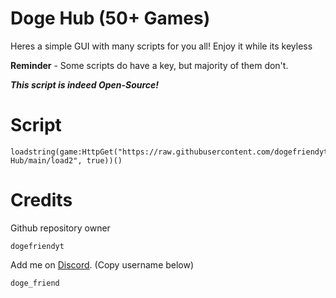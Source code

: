 # Doge Hub **(50+ Games)**

Heres a simple GUI with many scripts for you all! Enjoy it while its keyless

**Reminder** - Some scripts do have a key, but majority of them don't.

***This script is indeed Open-Source!***

# Script

```
loadstring(game:HttpGet("https://raw.githubusercontent.com/dogefriendyt/Doge-Hub/main/load2", true))()
```

# Credits

Github repository owner
```
dogefriendyt
```
Add me on <a href="https://discord.com/app">Discord</a>. (Copy username below)
```
doge_friend
```
